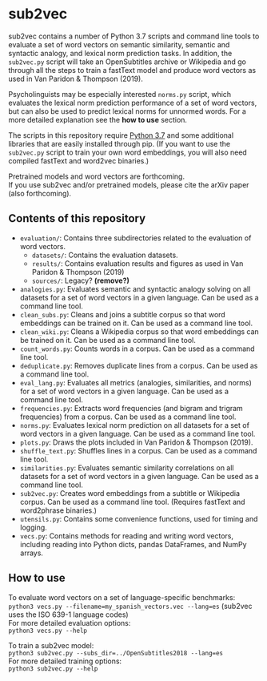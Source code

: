 # sub2vec
sub2vec contains a number of Python 3.7 scripts and command line tools to evaluate a set of word vectors on semantic similarity, semantic and syntactic analogy, and lexical norm prediction tasks. In addition, the `sub2vec.py` script will take an OpenSubtitles archive or Wikipedia and go through all the steps to train a fastText model and produce word vectors as used in Van Paridon & Thompson (2019).  

Psycholinguists may be especially interested `norms.py` script, which evaluates the lexical norm prediction performance of a set of word vectors, but can also be used to predict lexical norms for unnormed words. For a more detailed explanation see the __how to use__ section.  

The scripts in this repository require [Python 3.7](https://www.python.org/downloads/) and some additional libraries that are easily installed through pip. (If you want to use the `sub2vec.py` script to train your own word embeddings, you will also need compiled fastText and word2vec binaries.)  

Pretrained models and word vectors are forthcoming.  
If you use sub2vec and/or pretrained models, please cite the arXiv paper (also forthcoming).  

## Contents of this repository
- `evaluation/`: Contains three subdirectories related to the evaluation of word vectors.
  - `datasets/`: Contains the evaluation datasets.
  - `results/`: Contains evaluation results and figures as used in Van Paridon & Thompson (2019)
  - `sources/`: Legacy? __(remove?)__
- `analogies.py`: Evaluates semantic and syntactic analogy solving on all datasets for a set of word vectors in a given language. Can be used as a command line tool.
- `clean_subs.py`: Cleans and joins a subtitle corpus so that word embeddings can be trained on it. Can be used as a command line tool.
- `clean_wiki.py`: Cleans a Wikipedia corpus so that word embeddings can be trained on it. Can be used as a command line tool.
- `count_words.py`: Counts words in a corpus. Can be used as a command line tool.
- `deduplicate.py`: Removes duplicate lines from a corpus. Can be used as a command line tool.
- `eval_lang.py`: Evaluates all metrics (analogies, similarities, and norms) for a set of word vectors in a given language. Can be used as a command line tool.
- `frequencies.py`: Extracts word frequencies (and bigram and trigram frequencies) from a corpus. Can be used as a command line tool.
- `norms.py`: Evaluates lexical norm prediction on all datasets for a set of word vectors in a given language. Can be used as a command line tool.
- `plots.py`: Draws the plots included in Van Paridon & Thompson (2019).
- `shuffle_text.py`: Shuffles lines in a corpus. Can be used as a command line tool.
- `similarities.py`: Evaluates semantic similarity correlations on all datasets for a set of word vectors in a given language. Can be used as a command line tool.
- `sub2vec.py`: Creates word embeddings from a subtitle or Wikipedia corpus. Can be used as a command line tool. (Requires fastText and word2phrase binaries.)
- `utensils.py`: Contains some convenience functions, used for timing and logging.
- `vecs.py`: Contains methods for reading and writing word vectors, including reading into Python dicts, pandas DataFrames, and NumPy arrays.

## How to use
To evaluate word vectors on a set of language-specific benchmarks:  
`python3 vecs.py --filename=my_spanish_vectors.vec --lang=es` (sub2vec uses the ISO 639-1 language codes)  
For more detailed evaluation options:  
`python3 vecs.py --help`

To train a sub2vec model:  
`python3 sub2vec.py --subs_dir=../OpenSubtitles2018 --lang=es`  
For more detailed training options:  
`python3 sub2vec.py --help`
